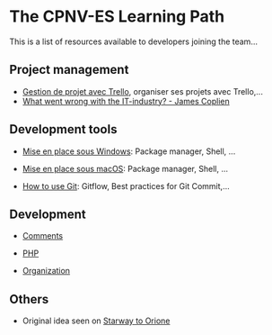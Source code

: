 # The CPNV-ES Learning Path

This is a list of resources available to developers joining the team... 

## Project management

  * [Gestion de projet avec Trello](trello.md), organiser ses projets avec Trello,...
  * [What went wrong with the IT-industry? - James Coplien](https://www.youtube.com/watch?v=gPP7Bleg214)

## Development tools

  * [Mise en place sous Windows](devbox-windows.md): Package manager, Shell, ...
  * [Mise en place sous macOS](devbox-macos.md): Package manager, Shell, ...

  * [How to use Git](git.md): Gitflow, Best practices for Git Commit,...

## Development

  * [Comments](comments.md)

  * [PHP](php.md)

  * [Organization](organization.md)
  
## Others

  * Original idea seen on [Starway to Orione](https://github.com/xpeppers/starway-to-orione) 